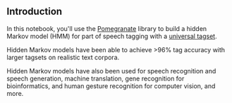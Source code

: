 ## Introduction

In this notebook, you'll use the [Pomegranate](https://github.com/jmschrei/pomegranate) library to build a hidden Markov model (HMM) for part of speech tagging with a [universal tagset](http://www.petrovi.de/data/universal.pdf). 

Hidden Markov models have been able to achieve >96% tag accuracy with larger tagsets on realistic text corpora. 

Hidden Markov models have also been used for speech recognition and speech generation, machine translation, gene recognition for bioinformatics, and human gesture recognition for computer vision, and more.



